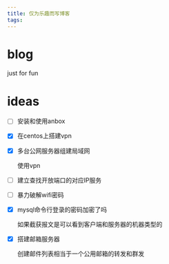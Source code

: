 ```yaml
---
title: 仅为乐趣而写博客
tags:
---
```


# blog
just for fun

# ideas

- [ ] 安装和使用anbox

- [x] 在centos上搭建vpn

- [x] 多台公网服务器组建局域网

	使用vpn

- [ ] 建立查找开放端口的对应IP服务

- [ ] 暴力破解wifi密码

- [x] mysql命令行登录的密码加密了吗

	如果截获报文是可以看到客户端和服务器的机器类型的

- [x] 搭建邮箱服务器

	创建邮件列表相当于一个公用邮箱的转发和群发